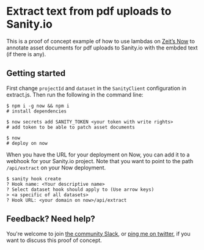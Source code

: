 # Extract text from pdf uploads to Sanity.io

This is a proof of concept example of how to use lambdas on [Zeit’s Now](https://zeit.co/now) to annotate asset documents for pdf uploads to Sanity.io with the embded text (if there is any).

## Getting started

First change `projectId` and `dataset` in the `SanityClient` configuration in extract.js. Then run the following in the command line:

```text
$ npm i -g now && npm i
# install dependencies

$ now secrets add SANITY_TOKEN <your token with write rights>
# add token to be able to patch asset documents

$ now
# deploy on now
```

When you have the URL for your deployment on Now, you can add it to a webhook for your Sanity.io project. Note that you want to point to the path `/api/extract` on your Now deployment.

```text
$ sanity hook create
? Hook name: <Your descriptive name>
? Select dataset hook should apply to (Use arrow keys)
> <a specific of all datasets>
? Hook URL: <your domain on now>/api/extract
```

## Feedback? Need help?

You're welcome to join [the community Slack](https://slack.sanity.io), or [ping me on twitter](https://twitter.com/kmelve), if you want to discuss this proof of concept.
